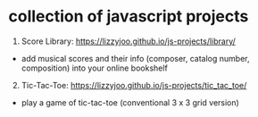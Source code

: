 # collection of javascript projects

1. Score Library: https://lizzyjoo.github.io/js-projects/library/
- add musical scores and their info (composer, catalog number, composition) into your online bookshelf

2. Tic-Tac-Toe: https://lizzyjoo.github.io/js-projects/tic_tac_toe/
- play a game of tic-tac-toe (conventional 3 x 3 grid version)